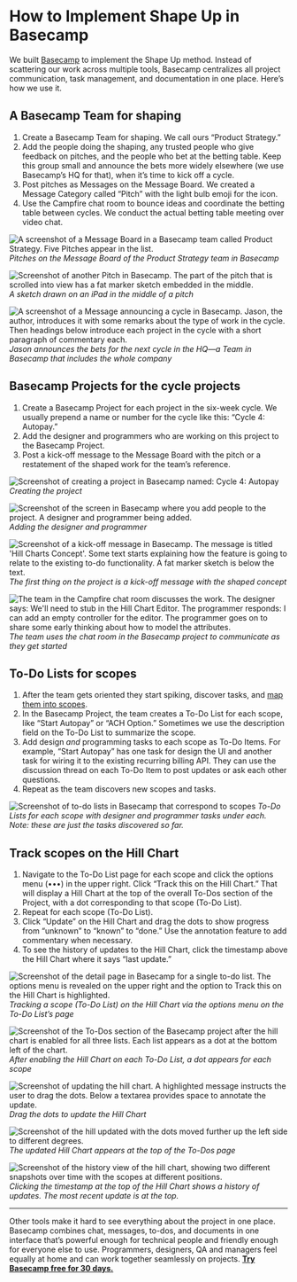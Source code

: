# How to Implement Shape Up in Basecamp

We built [Basecamp](https://basecamp.com/) to implement the Shape Up method. Instead of scattering our work across multiple tools, Basecamp centralizes all project communication, task management, and documentation in one place. Here’s how we use it.

## A Basecamp Team for shaping

1. Create a Basecamp Team for shaping. We call ours “Product Strategy.”
2. Add the people doing the shaping, any trusted people who give feedback on pitches, and the people who bet at the betting table. Keep this group small and announce the bets more widely elsewhere (we use Basecamp’s HQ for that), when it’s time to kick off a cycle.
3. Post pitches as Messages on the Message Board. We created a Message Category called “Pitch” with the light bulb emoji for the icon.
4. Use the Campfire chat room to bounce ideas and coordinate the betting table between cycles. We conduct the actual betting table meeting over video chat.

![A screenshot of a Message Board in a Basecamp team called Product Strategy. Five Pitches appear in the list.](/assets/message_board.png)
*Pitches on the Message Board of the Product Strategy team in Basecamp*

![Screenshot of another Pitch in Basecamp. The part of the pitch that is scrolled into view has a fat marker sketch embedded in the middle.](/assets/sketches_in_message.png)
*A sketch drawn on an iPad in the middle of a pitch*

![A screenshot of a Message announcing a cycle in Basecamp. Jason, the author, introduces it with some remarks about the type of work in the cycle. Then headings below introduce each project in the cycle with a short paragraph of commentary each.](/assets/announcement.png)
*Jason announces the bets for the next cycle in the HQ—a Team in Basecamp that includes the whole company*

## Basecamp Projects for the cycle projects

1. Create a Basecamp Project for each project in the six-week cycle. We usually prepend a name or number for the cycle like this: “Cycle 4: Autopay.”
2. Add the designer and programmers who are working on this project to the Basecamp Project.
3. Post a kick-off message to the Message Board with the pitch or a restatement of the shaped work for the team’s reference.

![Screenshot of creating a project in Basecamp named: Cycle 4: Autopay](/assets/creating_project.png)
*Creating the project*

![Screenshot of the screen in Basecamp where you add people to the project. A designer and programmer being added.](/assets/adding_people.png)
*Adding the designer and programmer*

![Screenshot of a kick-off message in Basecamp. The message is titled 'Hill Charts Concept'. Some text starts explaining how the feature is going to relate to the existing to-do functionality. A fat marker sketch is below the text.](/assets/concept_message.png)
*The first thing on the project is a kick-off message with the shaped concept*

![The team in the Campfire chat room discusses the work. The designer says: We'll need to stub in the Hill Chart Editor. The programmer responds: I can add an empty controller for the editor. The programmer goes on to share some early thinking about how to model the attributes.](/assets/where_to_start.png)
*The team uses the chat room in the Basecamp project to communicate as they get started*

## To-Do Lists for scopes

1. After the team gets oriented they start spiking, discover tasks, and [map them into scopes](https://basecamp.com/shapeup/3.3-chapter-12).
2. In the Basecamp Project, the team creates a To-Do List for each scope, like “Start Autopay” or “ACH Option.” Sometimes we use the description field on the To-Do List to summarize the scope.
3. Add design *and* programming tasks to each scope as To-Do Items. For example, “Start Autopay” has one task for design the UI and another task for wiring it to the existing recurring billing API. They can use the discussion thread on each To-Do Item to post updates or ask each other questions.
4. Repeat as the team discovers new scopes and tasks.

![Screenshot of to-do lists in Basecamp that correspond to scopes](/assets/scopes_as_lists.png)
*To-Do Lists for each scope with designer and programmer tasks under each. Note: these are just the tasks discovered so far.*

## Track scopes on the Hill Chart

1. Navigate to the To-Do List page for each scope and click the options menu (•••) in the upper right. Click “Track this on the Hill Chart.” That will display a Hill Chart at the top of the overall To-Dos section of the Project, with a dot corresponding to that scope (To-Do List).
2. Repeat for each scope (To-Do List).
3. Click “Update” on the Hill Chart and drag the dots to show progress from “unknown” to “known” to “done.” Use the annotation feature to add commentary when necessary.
4. To see the history of updates to the Hill Chart, click the timestamp above the Hill Chart where it says “last update.”

![Screenshot of the detail page in Basecamp for a single to-do list. The options menu is revealed on the upper right and the option to Track this on the Hill Chart is highlighted.](/assets/tracking_on_hill.png)
*Tracking a scope (To-Do List) on the Hill Chart via the options menu on the To-Do List’s page*

![Screenshot of the To-Dos section of the Basecamp project after the hill chart is enabled for all three lists. Each list appears as a dot at the bottom left of the chart.](/assets/hill_enabled.png)
*After enabling the Hill Chart on each To-Do List, a dot appears for each scope*

![Screenshot of updating the hill chart. A highlighted message instructs the user to drag the dots. Below a textarea provides space to annotate the update.](/assets/updating_hill.png)
*Drag the dots to update the Hill Chart*

![Screenshot of the hill updated with the dots moved further up the left side to different degrees.](/assets/updated_hill.png)
*The updated Hill Chart appears at the top of the To-Dos page*

![Screenshot of the history view of the hill chart, showing two different snapshots over time with the scopes at different positions.](/assets/hill_history.png)
*Clicking the timestamp at the top of the Hill Chart shows a history of updates. The most recent update is at the top.*

---

Other tools make it hard to see everything about the project in one place. Basecamp combines chat, messages, to-dos, and documents in one interface that’s powerful enough for technical people and friendly enough for everyone else to use. Programmers, designers, QA and managers feel equally at home and can work together seamlessly on projects. **[Try Basecamp free for 30 days.](https://basecamp.com/)**
